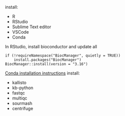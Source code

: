 install:

- R
- RStudio
- Sublime Text editor
- VSCode
- Conda


In RStudio, install bioconductor and update all
```
if (!requireNamespace("BiocManager", quietly = TRUE))
    install.packages("BiocManager")
BiocManager::install(version = "3.16")
```

[Conda installation instructions](https://protocols.hostmicrobe.org/conda)
install:
- kallisto
- kb-python
- fastqc
- multiqc
- sourmash
- centrifuge

